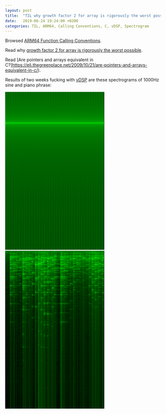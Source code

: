 ```yaml
---
layout: post
title:  "TIL why growth factor 2 for array is rigorously the worst possible"
date:   2019-06-24 19:24:00 +0200
categories: TIL, ARM64, Calling Conventions, C, vDSP, Spectrogram
---
```

Browsed [ARM64 Function Calling Conventions](https://developer.apple.com/library/archive/documentation/Xcode/Conceptual/iPhoneOSABIReference/Articles/ARM64FunctionCallingConventions.html).

Read why [growth factor 2 for array is rigorously the worst possible](https://github.com/facebook/folly/blob/master/folly/docs/FBVector.md#memory-handling).

Read [Are pointers and arrays equivalent in C?]https://eli.thegreenplace.net/2009/10/21/are-pointers-and-arrays-equivalent-in-c/).

Results of two weeks fucking with [vDSP](https://developer.apple.com/documentation/accelerate/vdsp?language=objc) are these spectrograms of 1000Hz sine and piano phrase:

![](/assets/images/spectrogram-sine-1000Hz.png) ![](/assets/images/spectrogram-piano.png)
